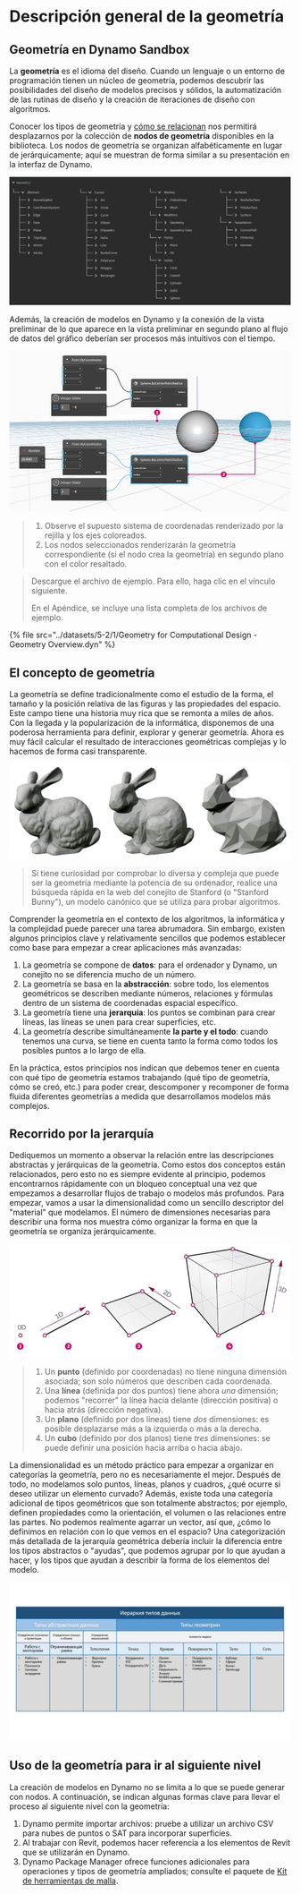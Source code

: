 # Descripción general de la geometría

## Geometría en Dynamo Sandbox

La **geometría** es el idioma del diseño. Cuando un lenguaje o un entorno de programación tienen un núcleo de geometría, podemos descubrir las posibilidades del diseño de modelos precisos y sólidos, la automatización de las rutinas de diseño y la creación de iteraciones de diseño con algoritmos.

Conocer los tipos de geometría y [cómo se relacionan](1-geometry-overview.md#stepping-through-the-hierarchy) nos permitirá desplazarnos por la colección de **nodos de geometría** disponibles en la biblioteca. Los nodos de geometría se organizan alfabéticamente en lugar de jerárquicamente; aquí se muestran de forma similar a su presentación en la interfaz de Dynamo.

![](../images/5-2/1/geometryoverview-geometryindynamo.jpg)

Además, la creación de modelos en Dynamo y la conexión de la vista preliminar de lo que aparece en la vista preliminar en segundo plano al flujo de datos del gráfico deberían ser procesos más intuitivos con el tiempo.

![](../images/5-2/1/GeometryforComputationalDesign-Overview.jpg)

> 1. Observe el supuesto sistema de coordenadas renderizado por la rejilla y los ejes coloreados.
> 2. Los nodos seleccionados renderizarán la geometría correspondiente (si el nodo crea la geometría) en segundo plano con el color resaltado.

> Descargue el archivo de ejemplo. Para ello, haga clic en el vínculo siguiente.
>
> En el Apéndice, se incluye una lista completa de los archivos de ejemplo.

{% file src="../datasets/5-2/1/Geometry for Computational Design - Geometry Overview.dyn" %}

## El concepto de geometría

La geometría se define tradicionalmente como el estudio de la forma, el tamaño y la posición relativa de las figuras y las propiedades del espacio. Este campo tiene una historia muy rica que se remonta a miles de años. Con la llegada y la popularización de la informática, disponemos de una poderosa herramienta para definir, explorar y generar geometría. Ahora es muy fácil calcular el resultado de interacciones geométricas complejas y lo hacemos de forma casi transparente.

![Conejito de Stanford](../images/5-2/1/StanfordBunny.jpg)

> Si tiene curiosidad por comprobar lo diversa y compleja que puede ser la geometría mediante la potencia de su ordenador, realice una búsqueda rápida en la web del conejito de Stanford (o "Stanford Bunny"), un modelo canónico que se utiliza para probar algoritmos.

Comprender la geometría en el contexto de los algoritmos, la informática y la complejidad puede parecer una tarea abrumadora. Sin embargo, existen algunos principios clave y relativamente sencillos que podemos establecer como base para empezar a crear aplicaciones más avanzadas:

1. La geometría se compone de **datos**: para el ordenador y Dynamo, un conejito no se diferencia mucho de un número.
2. La geometría se basa en la **abstracción**: sobre todo, los elementos geométricos se describen mediante números, relaciones y fórmulas dentro de un sistema de coordenadas espacial específico.
3. La geometría tiene una **jerarquía**: los puntos se combinan para crear líneas, las líneas se unen para crear superficies, etc.
4. La geometría describe simultáneamente **la parte y el todo**: cuando tenemos una curva, se tiene en cuenta tanto la forma como todos los posibles puntos a lo largo de ella.

En la práctica, estos principios nos indican que debemos tener en cuenta con qué tipo de geometría estamos trabajando (qué tipo de geometría, cómo se creó, etc.) para poder crear, descomponer y recomponer de forma fluida diferentes geometrías a medida que desarrollamos modelos más complejos.

## Recorrido por la jerarquía

Dediquemos un momento a observar la relación entre las descripciones abstractas y jerárquicas de la geometría. Como estos dos conceptos están relacionados, pero esto no es siempre evidente al principio, podemos encontrarnos rápidamente con un bloqueo conceptual una vez que empezamos a desarrollar flujos de trabajo o modelos más profundos. Para empezar, vamos a usar la dimensionalidad como un sencillo descriptor del "material" que modelamos. El número de dimensiones necesarias para describir una forma nos muestra cómo organizar la forma en que la geometría se organiza jerárquicamente.

![Geometría computacional](../images/5-2/1/GeometryDimensionality.jpg)

> 1. Un **punto** (definido por coordenadas) no tiene ninguna dimensión asociada; son solo números que describen cada coordenada.
> 2. Una **línea** (definida por dos puntos) tiene ahora _una_ dimensión; podemos "recorrer" la línea hacia delante (dirección positiva) o hacia atrás (dirección negativa).
> 3. Un **plano** (definido por dos líneas) tiene _dos_ dimensiones: es posible desplazarse más a la izquierda o más a la derecha.
> 4. Un **cubo** (definido por dos planos) tiene _tres_ dimensiones: se puede definir una posición hacia arriba o hacia abajo.

La dimensionalidad es un método práctico para empezar a organizar en categorías la geometría, pero no es necesariamente el mejor. Después de todo, no modelamos solo puntos, líneas, planos y cuadros, ¿qué ocurre si deseo utilizar un elemento curvado? Además, existe toda una categoría adicional de tipos geométricos que son totalmente abstractos; por ejemplo, definen propiedades como la orientación, el volumen o las relaciones entre las partes. No podemos realmente agarrar un vector, así que, ¿cómo lo definimos en relación con lo que vemos en el espacio? Una categorización más detallada de la jerarquía geométrica debería incluir la diferencia entre los tipos abstractos o "ayudas", que podemos agrupar por lo que ayudan a hacer, y los tipos que ayudan a describir la forma de los elementos del modelo.

![Jerarquía de geometría](../images/5-2/1/GeometryHierarchy.jpg)

## Uso de la geometría para ir al siguiente nivel

La creación de modelos en Dynamo no se limita a lo que se puede generar con nodos. A continuación, se indican algunas formas clave para llevar el proceso al siguiente nivel con la geometría:

1. Dynamo permite importar archivos: pruebe a utilizar un archivo CSV para nubes de puntos o SAT para incorporar superficies.
2. Al trabajar con Revit, podemos hacer referencia a los elementos de Revit que se utilizarán en Dynamo.
3. Dynamo Package Manager ofrece funciones adicionales para operaciones y tipos de geometría ampliados; consulte el paquete de [Kit de herramientas de malla](https://github.com/DynamoDS/Dynamo/wiki/Dynamo-Mesh-Toolkit).

